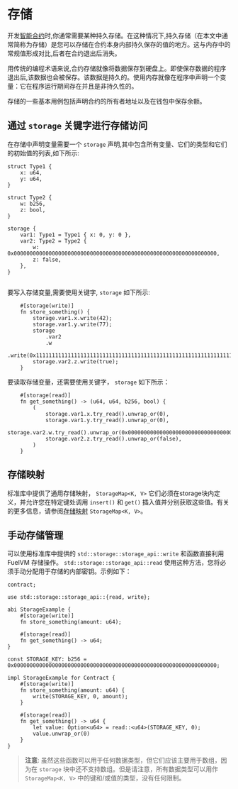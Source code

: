 # 存储

开发[智能合约](../sway-program-types/smart_contracts)时,你通常需要某种持久存储。在这种情况下,持久存储（在本文中通常简称为存储）是您可以存储在合约本身内部持久保存的值的地方。这与内存中的常规值形成对比,后者在合约退出后消失。

用传统的编程术语来说,合约存储就像将数据保存到硬盘上。即使保存数据的程序退出后,该数据也会被保存。该数据是持久的。使用内存就像在程序中声明一个变量：它在程序运行期间存在并且是非持久性的。

存储的一些基本用例包括声明合约的所有者地址以及在钱包中保存余额。

## 通过 `storage` 关键字进行存储访问

在存储中声明变量需要一个 `storage` 声明,其中包含所有变量、它们的类型和它们的初始值的列表,如下所示:

```sway
struct Type1 {
    x: u64,
    y: u64,
}

struct Type2 {
    w: b256,
    z: bool,
}

storage {
    var1: Type1 = Type1 { x: 0, y: 0 },
    var2: Type2 = Type2 {
        w: 0x0000000000000000000000000000000000000000000000000000000000000000,
        z: false,
    },
}


```

要写入存储变量,需要使用关键字, `storage` 如下所示:

```sway
    #[storage(write)]
    fn store_something() {
        storage.var1.x.write(42);
        storage.var1.y.write(77);
        storage
            .var2
            .w
            .write(0x1111111111111111111111111111111111111111111111111111111111111111);
        storage.var2.z.write(true);
    }

```

要读取存储变量，还需要使用关键字， `storage` 如下所示：


```sway
    #[storage(read)]
    fn get_something() -> (u64, u64, b256, bool) {
        (
            storage.var1.x.try_read().unwrap_or(0),
            storage.var1.y.try_read().unwrap_or(0),
            storage.var2.w.try_read().unwrap_or(0x0000000000000000000000000000000000000000000000000000000000000000),
            storage.var2.z.try_read().unwrap_or(false),
        )
    }

```

## 存储映射

标准库中提供了通用存储映射， `StorageMap<K, V>` 它们必须在storage块内定义，并允许您在特定键处调用 `insert()` 和 `get()` 插入值并分别获取这些值。有关 的更多信息，请参阅[存储映射](../common-collections/storage_map) `StorageMap<K, V>`。

## 手动存储管理

可以使用标准库中提供的 `std::storage::storage_api::write` 和函数直接利用 FuelVM 存储操作。 `std::storage::storage_api::read` 使用这种方法，您将必须手动分配用于存储的内部密钥。示例如下：

```sway
contract;

use std::storage::storage_api::{read, write};

abi StorageExample {
    #[storage(write)]
    fn store_something(amount: u64);

    #[storage(read)]
    fn get_something() -> u64;
}

const STORAGE_KEY: b256 = 0x0000000000000000000000000000000000000000000000000000000000000000;

impl StorageExample for Contract {
    #[storage(write)]
    fn store_something(amount: u64) {
        write(STORAGE_KEY, 0, amount);
    }

    #[storage(read)]
    fn get_something() -> u64 {
        let value: Option<u64> = read::<u64>(STORAGE_KEY, 0);
        value.unwrap_or(0)
    }
}

```

> **注意**: 虽然这些函数可以用于任何数据类型，但它们应该主要用于数组，因为在 `storage` 块中还不支持数组。但是请注意，所有数据类型可以用作 `StorageMap<K, V>` 中的键和/或值的类型，没有任何限制。
